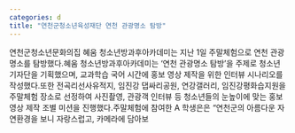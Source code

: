 ```yaml
---
categories: d
title: "연천군청소년육성재단 연천 관광명소 탐방"
---
```

연천군청소년문화의집 혜움 청소년방과후아카데미는 지난 1일 주말체험으로 연천 관광명소를 탐방했다.혜움 청소년방과후아카데미는 ‘연천 관광명소 탐방’을 주제로 청소년 기자단을 기획했으며, 교과학습 국어 시간에 홍보 영상 제작을 위한 인터뷰 시나리오를 작성했다.또한 전곡리선사유적지, 임진강 댑싸리공원, 연강갤러리, 임진강평화습지원을 주말체험 장소로 선정하여 사진촬영, 관광객 인터뷰 등 청소년들의 눈높이에 맞는 홍보 영상 제작 조별 미션을 진행했다.주말체험에 참여한 A 학생은은 “연천군의 아름다운 자연환경을 보니 자랑스럽고, 카메라에 담아보